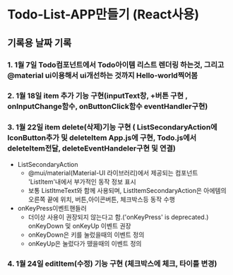 
# Todo-List-APP만들기 (React사용)

## 기록용 날짜 기록 
### 1. 1월 7일 Todo컴포넌트에서 Todo아이템 리스트 렌더링 하는것, 그리고 @material ui이용해서 ui개선하는 것까지 Hello-world찍어봄
### 2. 1월 18일 item 추가 기능 구현(inputText창, +버튼 구현 , onInputChange함수, onButtonClick함수 eventHandler구현)
### 3. 1월 22일 item delete(삭제)기능 구현 ( ListSecondaryAction에 IconButton추가 및 deleteItem App.js에 구현, Todo.js에서 deleteItem전달, deleteEventHandeler구현 및 연결) 
  - ListSecondaryAction
    -  @mui/material(Material-UI 라이브러리)에서 제공되는 컴포넌트 'ListItem'내에서 부가적인 동작 정보 표시
    -  보통 ListItmeText와 함께 사용되며, ListItemSecondaryAction은 아에템의 오른쪽 끝에 위치, 버튼,아이콘버튼, 체크박스등 동작 수행
  - onKeyPress이벤트핸들러
    - 더이상 사용이 권장되지 않는다고 함.('onKeyPress' is deprecated.) onKeyDown 및 onKeyUp 이벤트 권장
    - onKeyDown은 키를 눌렀을때의 이벤트 정의
    - onKeyUp은 눌렀다가 뗐을때의 이벤트 정의
### 4. 1월 24일 editItem(수정) 기능 구현 (체크박스에 체크, 타이틀 변경)